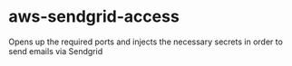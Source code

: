# aws-sendgrid-access
Opens up the required ports and injects the necessary secrets in order to send emails via Sendgrid
